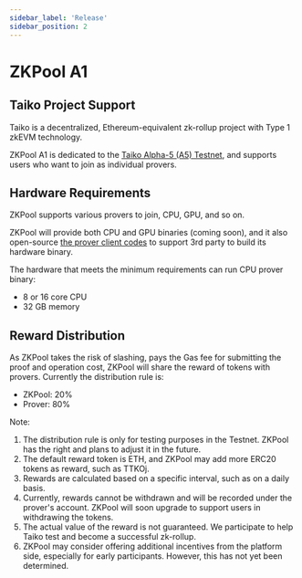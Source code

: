 ```yaml
---
sidebar_label: 'Release'
sidebar_position: 2
---
```


# ZKPool A1

## Taiko Project Support

Taiko is a decentralized, Ethereum-equivalent zk-rollup project with Type 1 zkEVM technology.

ZKPool A1 is dedicated to the [Taiko Alpha-5 (A5) Testnet](https://taiko.mirror.xyz/0jc5XA5RVjOUNVdRdGmw9prlsC4deA1XgZJppmXh8rs), and supports users who want to join as individual provers.

## Hardware Requirements

ZKPool supports various provers to join, CPU, GPU, and so on. 

ZKPool will provide both CPU and GPU binaries (coming soon), and it also open-source [the prover client codes](https://github.com/aoraki-labs/zkpool-prover) to support 3rd party to build its hardware binary.

The hardware that meets the minimum requirements can run CPU prover binary:

- 8 or 16 core CPU
- 32 GB memory

## Reward Distribution

As ZKPool takes the risk of slashing, pays the Gas fee for submitting the proof and operation cost, ZKPool will share the reward of tokens with provers. Currently the distribution rule is:

- ZKPool: 20%
- Prover: 80%

Note: 

1. The distribution rule is only for testing purposes in the Testnet. ZKPool has the right and plans to adjust it in the future.
2. The default reward token is ETH, and ZKPool may add more ERC20 tokens as reward, such as TTKOj.
3. Rewards are calculated based on a specific interval, such as on a daily basis.
4. Currently, rewards cannot be withdrawn and will be recorded under the prover's account. ZKPool will soon upgrade to support users in withdrawing the tokens.
5. The actual value of the reward is not guaranteed. We participate to help Taiko test and become a successful zk-rollup.
6. ZKPool may consider offering additional incentives from the platform side, especially for early participants. However, this has not yet been determined.


